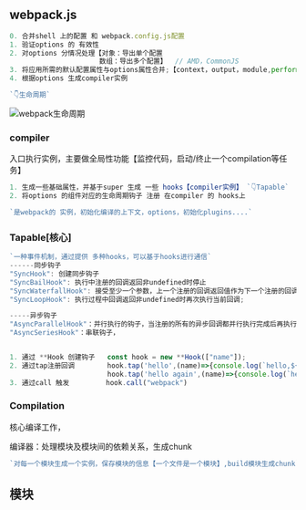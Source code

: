 ## webpack.js

```typescript
0. 合并shell 上的配置 和 webpack.config.js配置
1. 验证options 的 有效性
2. 对options 分情况处理【对象：导出单个配置
                      数组：导出多个配置】  // AMD，CommonJS
3. 将应用所需的默认配置属性与options属性合并;【context，output，module,performance,optimization】
4. 根据options 生成compiler实例  

`👇生命周期`
```

![webpack生命周期](C:\Users\崔冰冰\Desktop\sea\webpack\img\webpack生命周期.jpg)

### compiler

入口执行实例，主要做全局性功能【监控代码，启动/终止一个compilation等任务】

```typescript
1. 生成一些基础属性，并基于super 生成 一些 hooks【compiler实例】 `👇Tapable`
2. 将options 的组件对应的生命周期钩子 注册 在compiler 的 hooks上

`是webpack的 实例，初始化编译的上下文，options，初始化plugins....`
```

### Tapable[核心]

```typescript
`一种事件机制，通过提供 多种hooks，可以基于hooks进行通信`
------同步钩子
"SyncHook": 创建同步钩子
"SyncBailHook": 执行中注册的回调返回非undefined时停止
"SyncWaterfallHook": 接受至少一个参数，上一个注册的回调返回值作为下一个注册的回调的参数
"SyncLoopHook": 执行过程中回调返回非undefined时再次执行当前回调;

-----异步钩子
"AsyncParallelHook"：并行执行的钩子，当注册的所有的异步回调都并行执行完成后再执行callAsync/promise中的函数
"AsyncSeriesHook"：串联钩子，


1. 通过 **Hook 创建钩子   const hook = new **Hook(["name"]);
2. 通过tap注册回调        hook.tap('hello',(name)=>{console.log(`hello,${name}`)})
                        hook.tap('hello again',(name)=>{console.log(`hello,${name},again`)})
3. 通过call 触发         hook.call("webpack")
```

### Compilation

核心编译工作，

编译器：处理模块及模块间的依赖关系，生成chunk

```typescript
`对每一个模块生成一个实例，保存模块的信息【一个文件是一个模块】,build模块生成chunk`
```

## 模块

